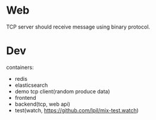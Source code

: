# Web

TCP server should receive message using binary protocol.


# Dev


containers:
  - redis
  - elasticsearch
  - demo tcp client(random produce data)
  - frontend
  - backend(tcp, web api)
  - test(watch, https://github.com/lpil/mix-test.watch)

